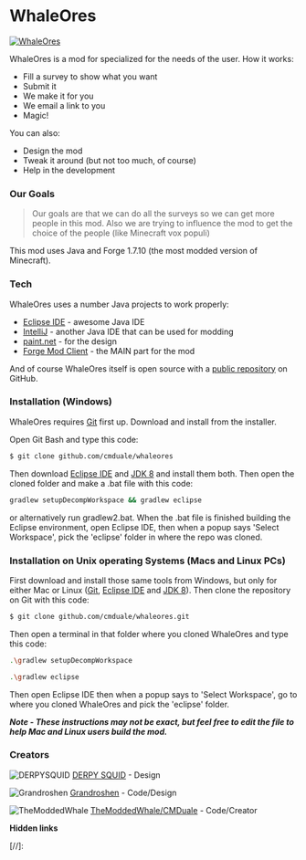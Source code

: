 # WhaleOres

[![WhaleOres](https://www.dropbox.com/s/vfdmjoag3c436t0/WhaleOres.png?dl=1)](https://github.com/cmduale/whaleores)

WhaleOres is a mod for specialized for the needs of the user. How it works:

  - Fill a survey to show what you want
  - Submit it
  - We make it for you
  - We email a link to you
  - Magic!

You can also:
  - Design the mod
  - Tweak it around (but not too much, of course)
  - Help in the development

### Our Goals 

> Our goals are that we can do all the surveys
> so we can get more people in this mod.
> Also we are trying to influence the mod to get the choice
> of the people (like Minecraft vox populi)

This mod uses Java and Forge 1.7.10 (the most modded version of Minecraft).

### Tech
WhaleOres uses a number Java projects to work properly:

* [Eclipse IDE] - awesome Java IDE
* [IntelliJ] - another Java IDE that can be used for modding
* [paint.net] - for the design
* [Forge Mod Client] - the MAIN part for the mod

And of course WhaleOres itself is open source with a [public repository][repo]
 on GitHub.

### Installation (Windows)

WhaleOres requires [Git] first up.
Download and install from the installer.

Open Git Bash and type this code:

```sh
$ git clone github.com/cmduale/whaleores
```
Then download [Eclipse IDE] and [JDK 8] and install them both.
Then open the cloned folder and make a .bat file with this code:
```sh
gradlew setupDecompWorkspace && gradlew eclipse
```
or alternatively run gradlew2.bat.
When the .bat file is finished building the Eclipse environment, open Eclipse IDE, then when a popup says 'Select Workspace', pick the 'eclipse' folder in where the repo was cloned.

### Installation on Unix operating Systems (Macs and Linux PCs)
First download and install those same tools from Windows, but only for either Mac or Linux ([Git], [Eclipse IDE] and [JDK 8]).
Then clone the repository on Git with this code:
```sh
$ git clone github.com/cmduale/whaleores.git
```
Then open a terminal in that folder where you cloned WhaleOres and type this code:
```sh
.\gradlew setupDecompWorkspace
```
```sh
.\gradlew eclipse
```
Then open Eclipse IDE then when a popup says to 'Select Workspace', go to where you cloned WhaleOres and pick the 'eclipse' folder.

***Note - These instructions may not be exact, but feel free to edit the file to help Mac and Linux users build the mod.***


### Creators
![DERPYSQUID](https://yt3.ggpht.com/-Y1yPkR88tUo/AAAAAAAAAAI/AAAAAAAAAAA/7iTZGC6dNfw/s176-c-k-no-mo-rj-c0xffffff/photo.jpg) [DERPY SQUID] - Design 

![Grandroshen](https://yt3.ggpht.com/-LPWM6mAuMxk/AAAAAAAAAAI/AAAAAAAAAAA/Fi_zHwVETYY/s176-c-k-no-mo-rj-c0xffffff/photo.jpg) [Grandroshen] - Code/Design

![TheModdedWhale](http://static.planetminecraft.com/files/avatar/2266444_0.png) [TheModdedWhale/CMDuale] - Code/Creator

**Hidden links**

[//]: 


   [whlore]: <https://github.com/cmduale/whaleores>
   [repo]: <https://github.com/cmduale/whaleores.git>
   [Paint.net]: <http://getpaint.net>
   [Forge Mod Client]: <http://files.minecraftforge.net/>
   [IntelliJ]: <https://www.jetbrains.com/idea>
   [Eclipse IDE]: <http://eclipse.org/>
   [Git]: <https://git-scm.com/>
   [JDK 8]: <www.oracle.com/technetwork/java/javase/downloads/jdk8-downloads-2133151.html>
   [DERPY SQUID]: <http://bit.ly/derpysquid>
   [Grandroshen]: <http://bit.ly/grandroshen>
   [TheModdedWhale/CMDuale]: <http://bit.ly/sayderpywhale>
  

